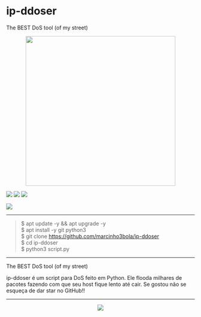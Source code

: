 # ip-ddoser
The BEST DoS tool (of my street)

<p align="center">
<img src="https://minerandodados.com.br/wp-content/uploads/2017/02/python-logo.png" height="400">

<img src="https://img.shields.io/badge/Version-v1.0-blue"> <img src="https://img.shields.io/badge/Author-marcinho3bola-green"> <img src="https://img.shields.io/badge/Plataform-All%20distros-red">

<img src="https://imgur.com/JBRN05Z.png">
</p>

---

> $ apt update -y && apt upgrade -y  
> $ apt install -y git python3  
> $ git clone https://github.com/marcinho3bola/ip-ddoser  
> $ cd ip-ddoser  
> $ python3 script.py  

---

The BEST DoS tool (of my street)

ip-ddoser é um script para DoS feito em Python. Ele flooda milhares de pacotes fazendo com que seu host fique lento até cair.
Se gostou não se esqueça de dar star no GitHub!!

---

<p align="center">
<img src="https://imgur.com/ZivOVXZ.png">
</p>
